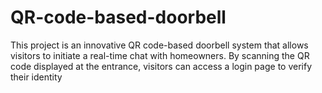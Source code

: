 # QR-code-based-doorbell
This project is an innovative QR code-based doorbell system that allows visitors to initiate a real-time chat with homeowners. By scanning the QR code displayed at the entrance, visitors can access a login page to verify their identity 
